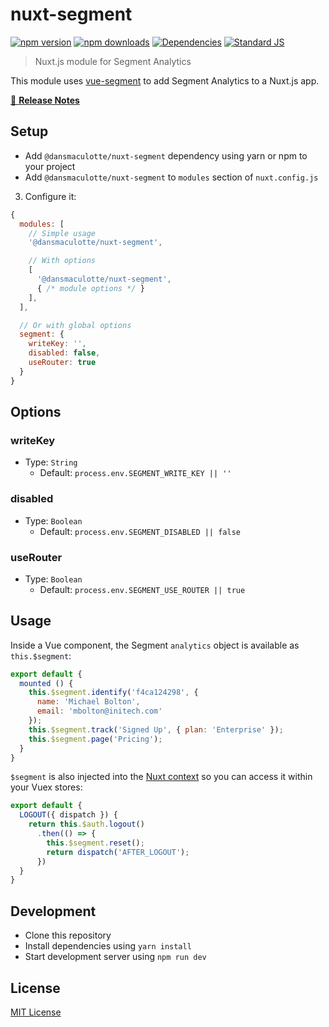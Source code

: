 # nuxt-segment

[![npm version][npm-version-src]][npm-version-href]
[![npm downloads][npm-downloads-src]][npm-downloads-href]
[![Dependencies][david-dm-src]][david-dm-href]
[![Standard JS][standard-js-src]][standard-js-href]

> Nuxt.js module for Segment Analytics

This module uses [vue-segment](https://github.com/dansmaculotte/vue-segment) to add Segment Analytics to a Nuxt.js app.

[📖 **Release Notes**](./CHANGELOG.md)

## Setup

- Add `@dansmaculotte/nuxt-segment` dependency using yarn or npm to your project
- Add `@dansmaculotte/nuxt-segment` to `modules` section of `nuxt.config.js`
3. Configure it:

```js
{
  modules: [
    // Simple usage
    '@dansmaculotte/nuxt-segment',

    // With options
    [
      '@dansmaculotte/nuxt-segment',
      { /* module options */ }
    ],
  ],

  // Or with global options
  segment: {
    writeKey: '',
    disabled: false,
    useRouter: true
  }
}
```

## Options

### writeKey

- Type: `String`
  - Default: `process.env.SEGMENT_WRITE_KEY || ''`

### disabled

- Type: `Boolean`
  - Default: `process.env.SEGMENT_DISABLED || false`

### useRouter

- Type: `Boolean`
  - Default: `process.env.SEGMENT_USE_ROUTER || true`

## Usage

Inside a Vue component, the Segment `analytics` object is available as `this.$segment`:

```js
export default {
  mounted () {
    this.$segment.identify('f4ca124298', {
      name: 'Michael Bolton',
      email: 'mbolton@initech.com'
    });
    this.$segment.track('Signed Up', { plan: 'Enterprise' });
    this.$segment.page('Pricing');
  }
}
```

`$segment` is also injected into the [Nuxt context](https://nuxtjs.org/api/context/) so you can access it within your Vuex stores:

```js
export default {
  LOGOUT({ dispatch }) {
    return this.$auth.logout()
      .then(() => {
        this.$segment.reset();
        return dispatch('AFTER_LOGOUT');
      })
  }
}
```


## Development

- Clone this repository
- Install dependencies using `yarn install`
- Start development server using `npm run dev`

## License

[MIT License](./LICENSE.md)

<!-- Badges -->
[npm-downloads-src]: https://img.shields.io/npm/dt/@dansmaculotte/nuxt-segment.svg?style=flat-square
[npm-downloads-href]: https://npmjs.com/package/@dansmaculotte/nuxt-segment

[npm-version-src]: https://img.shields.io/npm/v/@dansmaculotte/nuxt-segment/latest.svg?style=flat-square
[npm-version-href]: https://npmjs.com/package/@dansmaculotte/nuxt-segment

[david-dm-src]: https://david-dm.org/dansmaculotte/nuxt-segment/status.svg?style=flat-square
[david-dm-href]: https://david-dm.org/dansmaculotte/nuxt-segment

[standard-js-src]: https://img.shields.io/badge/code_style-standard-brightgreen.svg?style=flat-square
[standard-js-href]: https://standardjs.com
